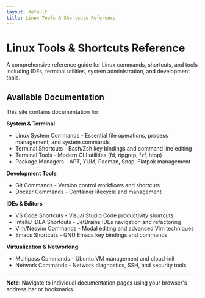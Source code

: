 ```yaml
---
layout: default
title: Linux Tools & Shortcuts Reference
---
```


# Linux Tools & Shortcuts Reference

A comprehensive reference guide for Linux commands, shortcuts, and tools including IDEs, terminal utilities, system administration, and development tools.

## Available Documentation

This site contains documentation for:

**System & Terminal**
- Linux System Commands - Essential file operations, process management, and system commands
- Terminal Shortcuts - Bash/Zsh key bindings and command line editing
- Terminal Tools - Modern CLI utilities (fd, ripgrep, fzf, htop)
- Package Managers - APT, YUM, Pacman, Snap, Flatpak management

**Development Tools**
- Git Commands - Version control workflows and shortcuts
- Docker Commands - Container lifecycle and management

**IDEs & Editors**
- VS Code Shortcuts - Visual Studio Code productivity shortcuts
- IntelliJ IDEA Shortcuts - JetBrains IDEs navigation and refactoring
- Vim/Neovim Commands - Modal editing and advanced Vim techniques
- Emacs Shortcuts - GNU Emacs key bindings and commands

**Virtualization & Networking**
- Multipass Commands - Ubuntu VM management and cloud-init
- Network Commands - Network diagnostics, SSH, and security tools

---

**Note**: Navigate to individual documentation pages using your browser's address bar or bookmarks.
